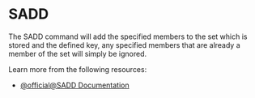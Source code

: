 # SADD

The SADD command will add the specified members to the set which is stored and the defined key, any specified members that are already a member of the set will simply be ignored.

Learn more from the following resources:

- [@official@SADD Documentation](https://redis.io/docs/latest/commands/sadd/)